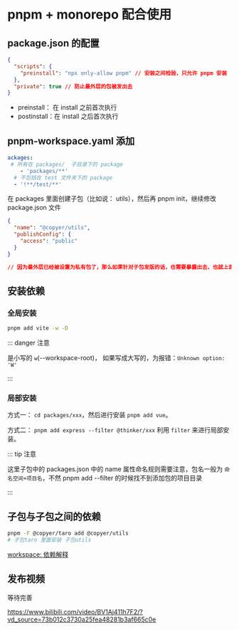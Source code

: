 # pnpm + monorepo 配合使用

## package.json 的配置

```json
{
  "scripts": {
    "preinstall": "npx only-allow pnpm" // 安装之间检验，只允许 pnpm 安装
  },
  "private": true // 防止最外层的包被发出去
}
```

- preinstall： 在 install 之前首次执行
- postinstall：在 install 之后首次执行

## pnpm-workspace.yaml 添加

```yaml
ackages:
 # 所有在 packages/  子目录下的 package
	- 'packages/**'
  # 不包括在 test 文件夹下的 package
  - '!**/test/**'
```

在 packages 里面创建子包（比如说： utils），然后再 pnpm init，继续修改 package.json 文件

```json
{
  "name": "@copyer/utils",
  "publishConfig": {
    "access": "public"
  }
}

// 因为最外层已经被设置为私有包了，那么如果针对子包发版的话，也需要暴露出去，也就上面这个配置，允许发版
```

## 安装依赖

### 全局安装

```bash
pnpm add vite -w -D
```

::: danger 注意

是小写的 `w`(--workspace-root)， 如果写成大写的，为报错：`Unknown option: 'W'`

:::

### 局部安装

方式一： `cd packages/xxx`，然后进行安装 `pnpm add vue`。

方式二： `pnpm add express --filter @thinker/xxx` 利用 `filter` 来进行局部安装。

::: tip 注意

这里子包中的 packages.json 中的 name 属性命名规则需要注意，包名一般为 `命名空间+项目名`，不然 pnpm add --filter 的时候找不到添加包的项目目录

:::

## 子包与子包之间的依赖

```bash
pnpm -F @copyer/taro add @copyer/utils
# 子包taro 里面安装 子包utils
```

[workspace: 依赖解释](https://www.pnpm.cn/workspaces#publishing-workspace-packages)

## 发布视频

等待完善

https://www.bilibili.com/video/BV1Aj411h7F2/?vd_source=73b012c3730a25fea48281b3af665c0e
